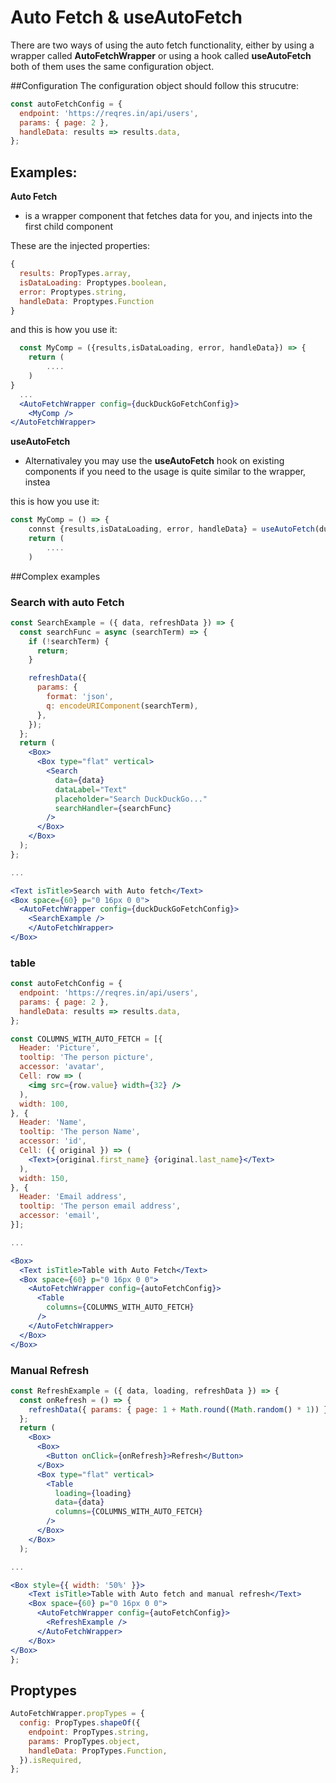 # Auto Fetch & useAutoFetch

There are two ways of using the auto fetch functionality, either by using a wrapper called
**AutoFetchWrapper** or using a hook called **useAutoFetch** both of them uses the same configuration
object.

##Configuration
The configuration object should follow this strucutre:
```jsx
const autoFetchConfig = {
  endpoint: 'https://reqres.in/api/users',
  params: { page: 2 },
  handleData: results => results.data,
};
```

## Examples:

**Auto Fetch**

- is a  wrapper component that fetches data for you, and injects into the first child component

These are the injected properties:
```jsx
{
  results: PropTypes.array,
  isDataLoading: Proptypes.boolean,
  error: Proptypes.string,
  handleData: Proptypes.Function
}
```

and this is how you use it:
```jsx
  const MyComp = ({results,isDataLoading, error, handleData}) => {
    return (
        ....
    )
}
  ...
  <AutoFetchWrapper config={duckDuckGoFetchConfig}>
    <MyComp />  
</AutoFetchWrapper>
```


**useAutoFetch**

- Alternativaley you may use the **useAutoFetch** hook on existing components if you need to
the usage is quite similar to the wrapper, instea

this is how you use it:

```jsx
const MyComp = () => {
    connst {results,isDataLoading, error, handleData} = useAutoFetch(duckDuckGoFetchConfig);
    return (
        ....
    )
```

##Complex examples

### Search with auto Fetch

```jsx
const SearchExample = ({ data, refreshData }) => {
  const searchFunc = async (searchTerm) => {
    if (!searchTerm) {
      return;
    }

    refreshData({
      params: {
        format: 'json',
        q: encodeURIComponent(searchTerm),
      },
    });
  };
  return (
    <Box>
      <Box type="flat" vertical>
        <Search
          data={data}
          dataLabel="Text"
          placeholder="Search DuckDuckGo..."
          searchHandler={searchFunc}
        />
      </Box>
    </Box>
  );
};

...

<Text isTitle>Search with Auto fetch</Text>
<Box space={60} p="0 16px 0 0">
  <AutoFetchWrapper config={duckDuckGoFetchConfig}>
    <SearchExample />
    </AutoFetchWrapper>
</Box>
```

### table

```jsx
const autoFetchConfig = {
  endpoint: 'https://reqres.in/api/users',
  params: { page: 2 },
  handleData: results => results.data,
};

const COLUMNS_WITH_AUTO_FETCH = [{
  Header: 'Picture',
  tooltip: 'The person picture',
  accessor: 'avatar',
  Cell: row => (
    <img src={row.value} width={32} />
  ),
  width: 100,
}, {
  Header: 'Name',
  tooltip: 'The person Name',
  accessor: 'id',
  Cell: ({ original }) => (
    <Text>{original.first_name} {original.last_name}</Text>
  ),
  width: 150,
}, {
  Header: 'Email address',
  tooltip: 'The person email address',
  accessor: 'email',
}];

...

<Box>
  <Text isTitle>Table with Auto Fetch</Text>
  <Box space={60} p="0 16px 0 0">
    <AutoFetchWrapper config={autoFetchConfig}>
      <Table
        columns={COLUMNS_WITH_AUTO_FETCH}
      />
    </AutoFetchWrapper>
  </Box>
</Box>
```
### Manual Refresh

```jsx
const RefreshExample = ({ data, loading, refreshData }) => {
  const onRefresh = () => {
    refreshData({ params: { page: 1 + Math.round((Math.random() * 1)) } });
  };
  return (
    <Box>
      <Box>
        <Button onClick={onRefresh}>Refresh</Button>
      </Box>
      <Box type="flat" vertical>
        <Table
          loading={loading}
          data={data}
          columns={COLUMNS_WITH_AUTO_FETCH}
        />
      </Box>
    </Box>
  );

...

<Box style={{ width: '50%' }}>
    <Text isTitle>Table with Auto fetch and manual refresh</Text>
    <Box space={60} p="0 16px 0 0">
      <AutoFetchWrapper config={autoFetchConfig}>
        <RefreshExample />
      </AutoFetchWrapper>
    </Box>
</Box>
};
```
## Proptypes
```jsx
AutoFetchWrapper.propTypes = {
  config: PropTypes.shapeOf({
    endpoint: PropTypes.string,
    params: PropTypes.object,
    handleData: PropTypes.Function,
  }).isRequired,
};
```
